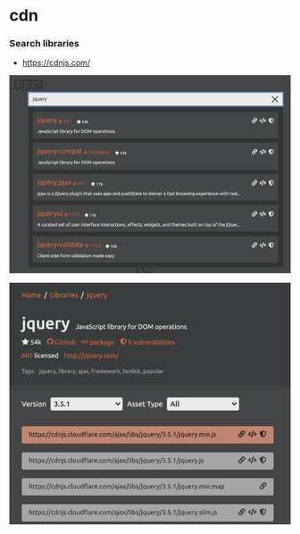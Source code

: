 # cdn
### Search libraries
- https://cdnjs.com/
   
![](.%5B20200822%5D_cdn_images/fba0e553.png)

![](.%5B20200822%5D_cdn_images/2efe80f1.png)
